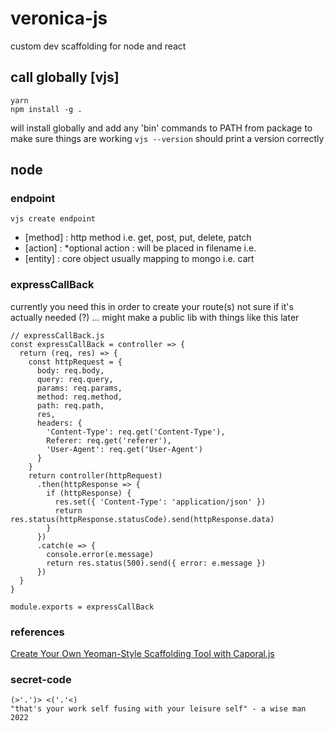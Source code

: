 # veronica-js
custom dev scaffolding for node and react

## call globally [vjs]
```
yarn
npm install -g .
```
will install globally and add any 'bin' commands to PATH from package
to make sure things are working `vjs --version` should print a version correctly

## node

### endpoint
```
vjs create endpoint
```
- [method] : http method i.e. get, post, put, delete, patch
- [action] : *optional action : will be placed in filename i.e. <method><action><entity>
- [entity] : core object usually mapping to mongo i.e. cart

### expressCallBack
currently you need this in order to create your route(s)
not sure if it's actually needed (?) ... might make a public lib with things 
like this later
```
// expressCallBack.js
const expressCallBack = controller => {
  return (req, res) => {
    const httpRequest = {
      body: req.body,
      query: req.query,
      params: req.params,
      method: req.method,
      path: req.path,
      res,
      headers: {
        'Content-Type': req.get('Content-Type'),
        Referer: req.get('referer'),
        'User-Agent': req.get('User-Agent')
      }
    }
    return controller(httpRequest)
      .then(httpResponse => {
        if (httpResponse) {
          res.set({ 'Content-Type': 'application/json' })
          return res.status(httpResponse.statusCode).send(httpResponse.data)
        }
      })
      .catch(e => {
        console.error(e.message)
        return res.status(500).send({ error: e.message })
      })
  }
}

module.exports = expressCallBack
```

### references
[Create Your Own Yeoman-Style Scaffolding Tool with Caporal.js](https://www.sitepoint.com/scaffolding-tool-caporal-js/)

### secret-code
```
(>'.')> <('.'<)
"that's your work self fusing with your leisure self" - a wise man 2022
```